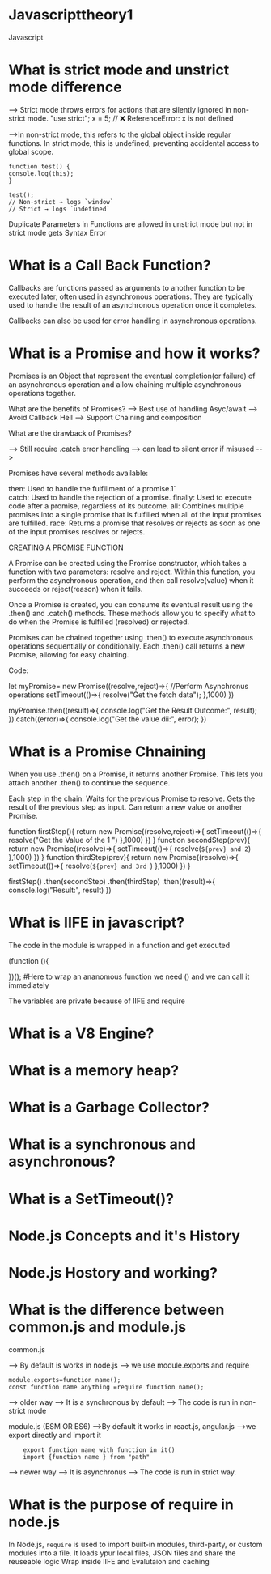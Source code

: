 # Javascripttheory1
Javascript

# What is strict mode and unstrict mode difference

--> Strict mode throws errors for actions that are silently ignored in non-strict mode.
"use strict";
x = 5; // ❌ ReferenceError: x is not defined

-->In non-strict mode, this refers to the global object inside regular functions.
   In strict mode, this is undefined, preventing accidental access to global scope.
  
    function test() {
    console.log(this);
    }

    test(); 
    // Non-strict → logs `window`
    // Strict → logs `undefined`


Duplicate Parameters in Functions are allowed in unstrict mode but not in strict mode gets Syntax Error


# What is a Call Back Function? 
Callbacks are functions passed as arguments to another function to be executed later, often used in asynchronous operations. They are typically used to handle the result of an asynchronous operation once it completes.

Callbacks can also be used for error handling in asynchronous operations.


# What is a Promise and how it works?
Promises is an Object that represent the eventual completion(or failure) of an asynchronous operation and allow chaining multiple asynchronous operations together. 

What are the benefits of Promises?
--> Best use of handling Asyc/await
--> Avoid Callback Hell 
--> Support Chaining and composition 

What are the drawback of Promises?

--> Still require .catch error handling
--> can lead to silent error if misused
--> 

Promises have several methods available:

then: Used to handle the fulfillment of a promise.1`    
catch: Used to handle the rejection of a promise.
finally: Used to execute code after a promise, regardless of its outcome.
all: Combines multiple promises into a single promise that is fulfilled when all of the input promises are fulfilled.
race: Returns a promise that resolves or rejects as soon as one of the input promises resolves or rejects.


CREATING A PROMISE FUNCTION 

A Promise can be created using the Promise constructor, which takes a function with two parameters: resolve and reject. Within this function, you perform the asynchronous operation, and then call resolve(value) when it succeeds or reject(reason) when it fails.

Once a Promise is created, you can consume its eventual result using the .then() and .catch() methods. These methods allow you to specify what to do when the Promise is fulfilled (resolved) or rejected.

Promises can be chained together using .then() to execute asynchronous operations sequentially or conditionally. Each .then() call returns a new Promise, allowing for easy chaining.

Code: 

let myPromise= new Promise((resolve,reject)=>{
    //Perform Asynchronus operations
    setTimeout(()=>{
        resolve("Get the fetch data");
    },1000)
})

myPromise.then((result)=>{
    console.log("Get the Result Outcome:", result);
}).catch((error)=>{
    console.log("Get the value dii:", error);
})



# What is a Promise Chnaining

When you use .then() on a Promise, it returns another Promise. This lets you attach another .then() to continue the sequence. 

Each step in the chain:
Waits for the previous Promise to resolve.
Gets the result of the previous step as input.
Can return a new value or another Promise.


function firstStep(){
    return new Promise((resolve,reject)=>{
        setTimeout(()=>{
            resolve("Get the Value of the 1 ")
        },1000)
    })
}
function secondStep(prev){
    return new Promise((resolve)=>{
        setTimeout(()=>{
            resolve(`${prev} and 2`)
        },1000)
    })
}
function thirdStep(prev){
    return new Promise((resolve)=>{
        setTimeout(()=>{
            resolve(`${prev} and 3rd `)
        },1000)
    })
}

firstStep()
.then(secondStep)
.then(thirdStep)
.then((result)=>{
    console.log("Result:", result)
})




# What is IIFE in javascript?

The code in the module is wrapped in a function and get executed

(function (){

})(); #Here to wrap an ananomous function we need () and we can call it immediately

The variables are private because of IIFE and require 


# What is a V8 Engine?

# What is a memory heap?

# What is a Garbage Collector?


# What is a synchronous and asynchronous?

# What is a SetTimeout()?




# Node.js Concepts and it's History

# Node.js Hostory and working?



# What is the difference between common.js and module.js

common.js

--> By default is works in node.js
--> we use module.exports and require

    module.exports=function name();
    const function name anything =require function name();

--> older way
--> It is  a synchronous by default
--> The code is run in non-strict mode



module.js (ESM OR ES6)
-->By default it works in react.js, angular.js
-->we export directly and import it

        export function name with function in it()
        import {function name } from "path"
--> newer way
--> It is asynchronus
--> The code is run in strict way.


# What is the purpose of require in node.js
In Node.js, `require` is used to import built-in modules, third-party, or custom modules into a file.
It loads ypur local files, JSON files and share the reuseable logic 
Wrap inside IIFE and Evalutaion and caching
